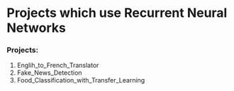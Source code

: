 Projects which use Recurrent Neural Networks
=============================================

### Projects:
1) Englih_to_French_Translator
2) Fake_News_Detection
3) Food_Classification_with_Transfer_Learning
